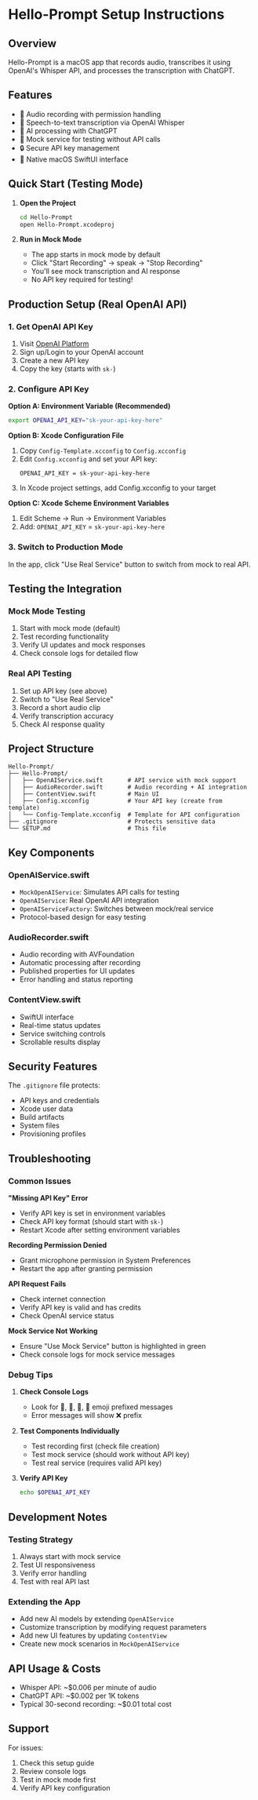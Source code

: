 # Hello-Prompt Setup Instructions

## Overview
Hello-Prompt is a macOS app that records audio, transcribes it using OpenAI's Whisper API, and processes the transcription with ChatGPT.

## Features
- 🎤 Audio recording with permission handling
- 🎯 Speech-to-text transcription via OpenAI Whisper
- 🤖 AI processing with ChatGPT
- 🧪 Mock service for testing without API calls
- 🔒 Secure API key management
- 📱 Native macOS SwiftUI interface

## Quick Start (Testing Mode)

1. **Open the Project**
   ```bash
   cd Hello-Prompt
   open Hello-Prompt.xcodeproj
   ```

2. **Run in Mock Mode**
   - The app starts in mock mode by default
   - Click "Start Recording" → speak → "Stop Recording"
   - You'll see mock transcription and AI response
   - No API key required for testing!

## Production Setup (Real OpenAI API)

### 1. Get OpenAI API Key
1. Visit [OpenAI Platform](https://platform.openai.com/api-keys)
2. Sign up/Login to your OpenAI account
3. Create a new API key
4. Copy the key (starts with `sk-`)

### 2. Configure API Key

**Option A: Environment Variable (Recommended)**
```bash
export OPENAI_API_KEY="sk-your-api-key-here"
```

**Option B: Xcode Configuration File**
1. Copy `Config-Template.xcconfig` to `Config.xcconfig`
2. Edit `Config.xcconfig` and set your API key:
   ```
   OPENAI_API_KEY = sk-your-api-key-here
   ```
3. In Xcode project settings, add Config.xcconfig to your target

**Option C: Xcode Scheme Environment Variables**
1. Edit Scheme → Run → Environment Variables
2. Add: `OPENAI_API_KEY` = `sk-your-api-key-here`

### 3. Switch to Production Mode
In the app, click "Use Real Service" button to switch from mock to real API.

## Testing the Integration

### Mock Mode Testing
1. Start with mock mode (default)
2. Test recording functionality
3. Verify UI updates and mock responses
4. Check console logs for detailed flow

### Real API Testing
1. Set up API key (see above)
2. Switch to "Use Real Service"
3. Record a short audio clip
4. Verify transcription accuracy
5. Check AI response quality

## Project Structure

```
Hello-Prompt/
├── Hello-Prompt/
│   ├── OpenAIService.swift       # API service with mock support
│   ├── AudioRecorder.swift       # Audio recording + AI integration
│   ├── ContentView.swift         # Main UI
│   ├── Config.xcconfig           # Your API key (create from template)
│   └── Config-Template.xcconfig  # Template for API configuration
├── .gitignore                    # Protects sensitive data
└── SETUP.md                      # This file
```

## Key Components

### OpenAIService.swift
- `MockOpenAIService`: Simulates API calls for testing
- `OpenAIService`: Real OpenAI API integration
- `OpenAIServiceFactory`: Switches between mock/real service
- Protocol-based design for easy testing

### AudioRecorder.swift
- Audio recording with AVFoundation
- Automatic processing after recording
- Published properties for UI updates
- Error handling and status reporting

### ContentView.swift
- SwiftUI interface
- Real-time status updates
- Service switching controls
- Scrollable results display

## Security Features

The `.gitignore` file protects:
- API keys and credentials
- Xcode user data
- Build artifacts
- System files
- Provisioning profiles

## Troubleshooting

### Common Issues

**"Missing API Key" Error**
- Verify API key is set in environment variables
- Check API key format (should start with `sk-`)
- Restart Xcode after setting environment variables

**Recording Permission Denied**
- Grant microphone permission in System Preferences
- Restart the app after granting permission

**API Request Fails**
- Check internet connection
- Verify API key is valid and has credits
- Check OpenAI service status

**Mock Service Not Working**
- Ensure "Use Mock Service" button is highlighted in green
- Check console logs for mock service messages

### Debug Tips

1. **Check Console Logs**
   - Look for 🎤, 🧪, 🎯, 🤖 emoji prefixed messages
   - Error messages will show ❌ prefix

2. **Test Components Individually**
   - Test recording first (check file creation)
   - Test mock service (should work without API key)
   - Test real service (requires valid API key)

3. **Verify API Key**
   ```bash
   echo $OPENAI_API_KEY
   ```

## Development Notes

### Testing Strategy
1. Always start with mock service
2. Test UI responsiveness
3. Verify error handling
4. Test with real API last

### Extending the App
- Add new AI models by extending `OpenAIService`
- Customize transcription by modifying request parameters
- Add new UI features by updating `ContentView`
- Create new mock scenarios in `MockOpenAIService`

## API Usage & Costs

- Whisper API: ~$0.006 per minute of audio
- ChatGPT API: ~$0.002 per 1K tokens
- Typical 30-second recording: ~$0.01 total cost

## Support

For issues:
1. Check this setup guide
2. Review console logs
3. Test in mock mode first
4. Verify API key configuration